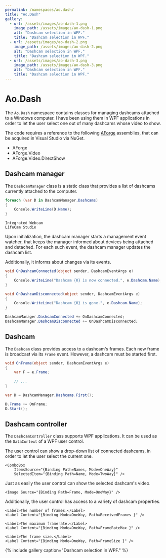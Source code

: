 ```yaml
---
permalink: /namespaces/ao.dash/
title: "Ao.Dash"
gallery:
  - url: /assets/images/ao-dash-1.png
    image_path: /assets/images/ao-dash-1.png
    alt: "Dashcam selection in WPF."
    title: "Dashcam selection in WPF."
  - url: /assets/images/ao-dash-2.png
    image_path: /assets/images/ao-dash-2.png
    alt: "Dashcam selection in WPF."
    title: "Dashcam selection in WPF."
  - url: /assets/images/ao-dash-3.png
    image_path: /assets/images/ao-dash-3.png
    alt: "Dashcam selection in WPF."
    title: "Dashcam selection in WPF."
---
```


# Ao.Dash

The `Ao.Dash` namespace contains classes for managing dashcams attached to a Windows computer. I have been using them in WPF applications in order to let the user select one out of many dashcams whose video to show. 

The code requires a reference to the following [AForge](https://en.wikipedia.org/wiki/AForge.NET) assemblies, that can be acquired in Visual Studio via NuGet.

- AForge
- AForge.Video
- AForge.Video.DirectShow

## Dashcam manager

The `DashcamManager` class is a static class that provides a list of dashcams currently attached to the computer.

```csharp
foreach (var D in DashcamManager.Dashcams)
{
    Console.WriteLine(D.Name);
}
```

```console
Integrated Webcam
LifeCam Studio
```

Upon initialization, the dashcam manager starts a management event watcher, that keeps the manager informed about devices being attached and detached. For each such event, the dashcam manager updates the dashcam list.

Additionally, it informs about changes via its events.

```csharp
void OnDashcamConnected(object sender, DashcamEventArgs e)
{
    Console.WriteLine("Dashcam {0} is now connected.", e.Dashcam.Name);
}

void OnDashcamDisconnected(object sender, DashcamEventArgs e)
{
    Console.WriteLine("Dashcam {0} is gone.", e.Dashcam.Name);
}

```

```csharp
DashcamManager.DashcamConnected += OnDashcamConnected;
DashcamManager.DashcamDisconnected += OnDashcamDisconnected;
```

## Dashcam

The `Dashcam` class provides access to a dashcam's frames. Each new frame is broadcast via its `Frame` event. However, a dashcam must be started first.

```csharp
void OnFrame(object sender, DashcamEventArgs e)
{
    var F = e.Frame;
    
    // ...
}
```

```csharp
var D = DashcamManager.Dashcams.First();

D.Frame += OnFrame;
D.Start();
```

## Dashcam controller

The `DashcamController` class supports WPF applications. It can be used as the `DataContext` of a WPF user control.

The user control can show a drop-down list of connected dashcams, in order to let the user select the current one.

```xaml
<ComboBox
    ItemsSource="{Binding Path=Names, Mode=OneWay}" 
    SelectedItem="{Binding Path=Name, Mode=TwoWay}" />
```

Just as easily the user control can show the selected dashcam's video.

```xaml
<Image Source="{Binding Path=Frame, Mode=OneWay}" />
```

Additionally, the user control has access to a variety of dashcam properties.

```xaml
<Label>The number of frames.</Label>
<Label Content="{Binding Mode=OneWay, Path=ReceivedFrames }" />

<Label>The maximum framerate.</Label>
<Label Content="{Binding Mode=OneWay, Path=FrameRateMax }" />

<Label>The frame size.</Label>
<Label Content="{Binding Mode=OneWay, Path=FrameSize }" />
```

{% include gallery caption="Dashcam selection in WPF." %}
